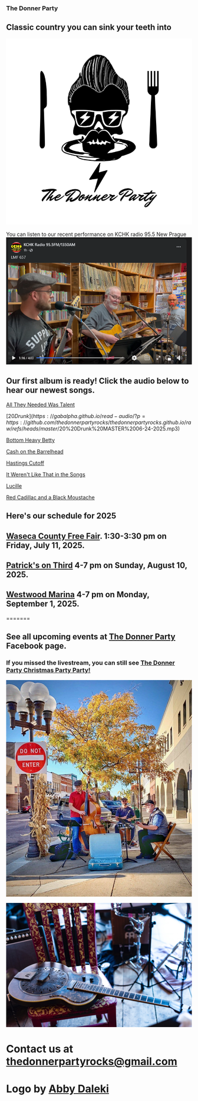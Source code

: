 ### The Donner Party
## Classic country you can sink your teeth into
![Donner Party](abbydonnerlogo.png)

You can listen to our recent performance on KCHK radio 95.5 New Prague [![KCHK](KCHK.png)](https://www.facebook.com/share/v/1EHFwNXLmd/)
## Our first album is ready! Click the audio below to hear our newest songs.

[All They Needed Was Talent](https://gabalpha.github.io/read-audio/?p=https://github.com/thedonnerpartyrocks/thedonnerpartyrocks.github.io/raw/refs/heads/master/%20All%20They%20Needed%20Was%20Talent%20MASTER%2006-24-2025.mp3)

[$20 Drunk](https://gabalpha.github.io/read-audio/?p=https://github.com/thedonnerpartyrocks/thedonnerpartyrocks.github.io/raw/refs/heads/master/$20%20Drunk%20MASTER%2006-24-2025.mp3)

[Bottom Heavy Betty](https://gabalpha.github.io/read-audio/?p=hhttps://github.com/thedonnerpartyrocks/thedonnerpartyrocks.github.io/raw/refs/heads/master/Bottom%20Heavy%20Betty%20MASTER%2006-24-2025.mp3)

[Cash on the Barrelhead](https://gabalpha.github.io/read-audio/?p=https://github.com/thedonnerpartyrocks/thedonnerpartyrocks.github.io/raw/refs/heads/master/Cash%20On%20the%20Barrelhead%20MASTER%2006-24-2025.mp3)

[Hastings Cutoff](https://gabalpha.github.io/read-audio/?p=https://github.com/thedonnerpartyrocks/thedonnerpartyrocks.github.io/raw/refs/heads/master/Hastings%20Cutoff%20MASTER%2006-24-2025.mp3)

[It Weren't Like That in the Songs](https://gabalpha.github.io/read-audio/?p=https://github.com/thedonnerpartyrocks/thedonnerpartyrocks.github.io/raw/refs/heads/master/It%20Weren_t%20Like%20That%20In%20the%20Songs%20MASTER%2006-24-2025.mp3)

[Lucille](https://gabalpha.github.io/read-audio/?p=https://github.com/thedonnerpartyrocks/thedonnerpartyrocks.github.io/raw/refs/heads/master/Lucille%20MASTER%2006-24-2025.mp3)

[Red Cadillac and a Black Moustache](https://gabalpha.github.io/read-audio/?p=https://github.com/thedonnerpartyrocks/thedonnerpartyrocks.github.io/raw/refs/heads/master/Red%20Cadillac%20MASTER%2006-24-2025.mp3)


## Here's our schedule for 2025

<!--## [Whit Wort Brewing](https://www.whitwortbrewing.com/) 8-10 pm on Friday, February 23, 2024.

## [Paddlefish Brewing Co.](https://www.paddlefishbrewing.com/) 1-4 on on Sunday, April 21, 2024.

## [Westwood Marina](https://www.westwoodmarina.com/)  6-9 pm on Saturday, May 18, 2024.

## [Patrick's on Third](https://patricksfood.com/) 4-7 pm on Sunday, July 7, 2024.

## [Waseca County Free Fair](https://www.wasecacountyfreefair.com/). 1:30-3:30 pm on Friday, July 12, 2024.

##[Henderson Classic Car Roll-In](https://www.hendersonrollin.com/). 5:00-8:00 pm on Tuesday, July 30, 2024.

## [Paddlefish Brewing Co.](https://www.paddlefishbrewing.com/) 6-9 pm on on Friday, August 9, 2024.

## [The Flame](https://www.facebook.com/theflamebarandgrill/) 6-9 pm on Friday, October 18, 2024.

## [Patrick's on Third](https://patricksfood.com/) 4-7 pm on Sunday, October 27, 2024. 

## [The Flame](https://www.facebook.com/theflamebarandgrill/) 6-9 pm on Friday, February 21, 2025

## [Patrick's on Third](https://patricksfood.com/) 4-7 pm on Sunday, March 9, 2025.

## [Resistance Art Festival](https://www.mobilize.us/stpetermankato/event/785256/?referring_vol=2516134&share_context=dashboard-event-details&sharer_role=2) 11:00 am - 1:00 pm on Saturday, June 28, 2025.-->

## [Waseca County Free Fair](https://www.wasecacountyfreefair.com/). 1:30-3:30 pm on Friday, July 11, 2025.

## [Patrick's on Third](https://patricksfood.com/) 4-7 pm on Sunday, August 10, 2025. 

## [Westwood Marina](https://www.westwoodmarina.com/)  4-7 pm on Monday, September 1, 2025.






=======
## See all upcoming events at [The Donner Party](https://www.facebook.com/thedonnerpartyrocks) Facebook page.

### If you missed the livestream, you can still see [The Donner Party Christmas Party Party!](https://www.youtube.com/watch?v=iRwR2ySIA-g&t=1s)
![Busking in New Ulm, MN](Newulm.jpeg)

![Mule](mule.jpg)
# Contact us at <thedonnerpartyrocks@gmail.com>
# Logo by [Abby Daleki](www.abbydaleki.com)
<!--
## Welcome to GitHub Pages

You can use the [editor on GitHub](https://github.com/thedonnerpartyrocks/thedonnerpartyrocks.github.io/edit/master/README.md) to maintain and preview the content for your website in Markdown files.

Whenever you commit to this repository, GitHub Pages will run [Jekyll](https://jekyllrb.com/) to rebuild the pages in your site, from the content in your Markdown files.

### Markdown

Markdown is a lightweight and easy-to-use syntax for styling your writing. It includes conventions for

```markdown
Syntax highlighted code block

# Header 1
## Header 2
### Header 3

- Bulleted
- List

1. Numbered
2. List

**Bold** and _Italic_ and `Code` text

[Link](url) and ![Image](src)
```

For more details see [GitHub Flavored Markdown](https://guides.github.com/features/mastering-markdown/).

### Jekyll Themes

Your Pages site will use the layout and styles from the Jekyll theme you have selected in your [repository settings](https://github.com/thedonnerpartyrocks/thedonnerpartyrocks.github.io/settings). The name of this theme is saved in the Jekyll `_config.yml` configuration file.

### Support or Contact

Having trouble with Pages? Check out our [documentation](https://help.github.com/categories/github-pages-basics/) or [contact support](https://github.com/contact) and we’ll help you sort it out.

-->

